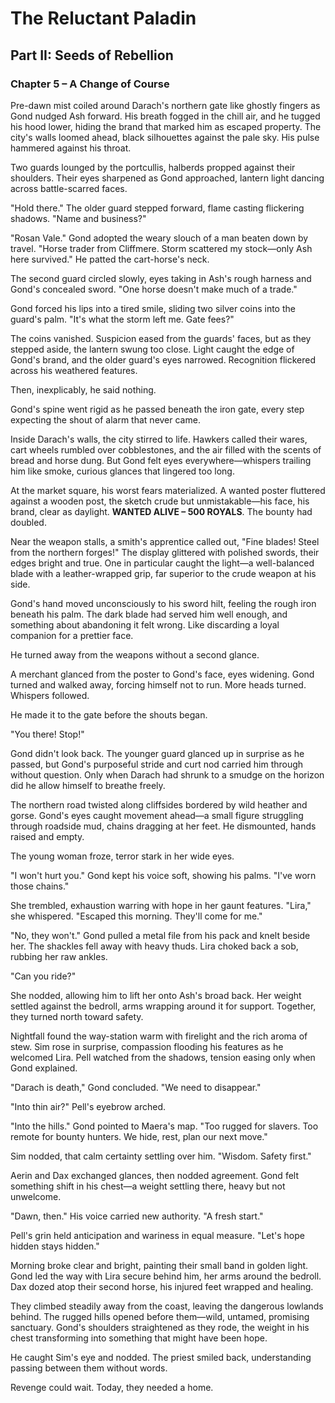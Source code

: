 # The Reluctant Paladin

## Part II: Seeds of Rebellion

### Chapter 5 – A Change of Course

Pre-dawn mist coiled around Darach's northern gate like ghostly fingers as Gond nudged Ash forward. His breath fogged in the chill air, and he tugged his hood lower, hiding the brand that marked him as escaped property. The city's walls loomed ahead, black silhouettes against the pale sky. His pulse hammered against his throat.

Two guards lounged by the portcullis, halberds propped against their shoulders. Their eyes sharpened as Gond approached, lantern light dancing across battle-scarred faces.

"Hold there." The older guard stepped forward, flame casting flickering shadows. "Name and business?"

"Rosan Vale." Gond adopted the weary slouch of a man beaten down by travel. "Horse trader from Cliffmere. Storm scattered my stock—only Ash here survived." He patted the cart-horse's neck.

The second guard circled slowly, eyes taking in Ash's rough harness and Gond's concealed sword. "One horse doesn't make much of a trade."

Gond forced his lips into a tired smile, sliding two silver coins into the guard's palm. "It's what the storm left me. Gate fees?"

The coins vanished. Suspicion eased from the guards' faces, but as they stepped aside, the lantern swung too close. Light caught the edge of Gond's brand, and the older guard's eyes narrowed. Recognition flickered across his weathered features.

Then, inexplicably, he said nothing.

Gond's spine went rigid as he passed beneath the iron gate, every step expecting the shout of alarm that never came.

Inside Darach's walls, the city stirred to life. Hawkers called their wares, cart wheels rumbled over cobblestones, and the air filled with the scents of bread and horse dung. But Gond felt eyes everywhere—whispers trailing him like smoke, curious glances that lingered too long.

At the market square, his worst fears materialized. A wanted poster fluttered against a wooden post, the sketch crude but unmistakable—his face, his brand, clear as daylight. **WANTED ALIVE – 500 ROYALS**. The bounty had doubled.

Near the weapon stalls, a smith's apprentice called out, "Fine blades! Steel from the northern forges!" The display glittered with polished swords, their edges bright and true. One in particular caught the light—a well-balanced blade with a leather-wrapped grip, far superior to the crude weapon at his side.

Gond's hand moved unconsciously to his sword hilt, feeling the rough iron beneath his palm. The dark blade had served him well enough, and something about abandoning it felt wrong. Like discarding a loyal companion for a prettier face.

He turned away from the weapons without a second glance.

A merchant glanced from the poster to Gond's face, eyes widening. Gond turned and walked away, forcing himself not to run. More heads turned. Whispers followed.

He made it to the gate before the shouts began.

"You there! Stop!"

Gond didn't look back. The younger guard glanced up in surprise as he passed, but Gond's purposeful stride and curt nod carried him through without question. Only when Darach had shrunk to a smudge on the horizon did he allow himself to breathe freely.

The northern road twisted along cliffsides bordered by wild heather and gorse. Gond's eyes caught movement ahead—a small figure struggling through roadside mud, chains dragging at her feet. He dismounted, hands raised and empty.

The young woman froze, terror stark in her wide eyes.

"I won't hurt you." Gond kept his voice soft, showing his palms. "I've worn those chains."

She trembled, exhaustion warring with hope in her gaunt features. "Lira," she whispered. "Escaped this morning. They'll come for me."

"No, they won't." Gond pulled a metal file from his pack and knelt beside her. The shackles fell away with heavy thuds. Lira choked back a sob, rubbing her raw ankles.

"Can you ride?"

She nodded, allowing him to lift her onto Ash's broad back. Her weight settled against the bedroll, arms wrapping around it for support. Together, they turned north toward safety.

Nightfall found the way-station warm with firelight and the rich aroma of stew. Sim rose in surprise, compassion flooding his features as he welcomed Lira. Pell watched from the shadows, tension easing only when Gond explained.

"Darach is death," Gond concluded. "We need to disappear."

"Into thin air?" Pell's eyebrow arched.

"Into the hills." Gond pointed to Maera's map. "Too rugged for slavers. Too remote for bounty hunters. We hide, rest, plan our next move."

Sim nodded, that calm certainty settling over him. "Wisdom. Safety first."

Aerin and Dax exchanged glances, then nodded agreement. Gond felt something shift in his chest—a weight settling there, heavy but not unwelcome.

"Dawn, then." His voice carried new authority. "A fresh start."

Pell's grin held anticipation and wariness in equal measure. "Let's hope hidden stays hidden."

Morning broke clear and bright, painting their small band in golden light. Gond led the way with Lira secure behind him, her arms around the bedroll. Dax dozed atop their second horse, his injured feet wrapped and healing.

They climbed steadily away from the coast, leaving the dangerous lowlands behind. The rugged hills opened before them—wild, untamed, promising sanctuary. Gond's shoulders straightened as they rode, the weight in his chest transforming into something that might have been hope.

He caught Sim's eye and nodded. The priest smiled back, understanding passing between them without words.

Revenge could wait. Today, they needed a home.
